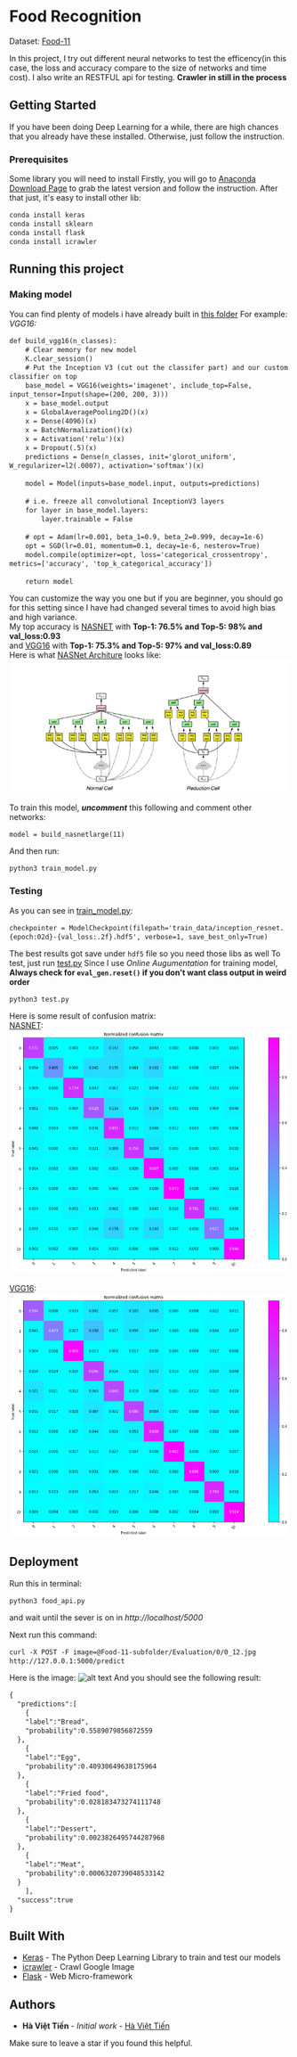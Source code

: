 # Food Recognition

Dataset: [Food-11](https://mmspg.epfl.ch/downloads/food-image-datasets/)

In this project, I try out different neural networks to test the efficency(in this case, the loss and accuracy compare to the size of networks and time cost).
I also write an RESTFUL api for testing.
**Crawler in still in the process**

## Getting Started

If you have been doing Deep Learning for a while, there are high chances that you already have these installed. Otherwise, just follow the instruction.

### Prerequisites

Some library you will need to install
Firstly, you will go to [Anaconda Download Page](https://www.anaconda.com/download/) to grab the latest version and follow the instruction.
After that just, it's easy to install other lib:

```
conda install keras
conda install sklearn
conda install flask
conda install icrawler
```

## Running this project
### Making model
You can find plenty of models i have already built in [this folder](custom_CNN/)
For example:
*VGG16:*
```
def build_vgg16(n_classes):
    # Clear memory for new model
    K.clear_session()
    # Put the Inception V3 (cut out the classifer part) and our custom classifier on top
    base_model = VGG16(weights='imagenet', include_top=False, input_tensor=Input(shape=(200, 200, 3)))
    x = base_model.output
    x = GlobalAveragePooling2D()(x)
    x = Dense(4096)(x)
    x = BatchNormalization()(x)
    x = Activation('relu')(x)
    x = Dropout(.5)(x)
    predictions = Dense(n_classes, init='glorot_uniform', W_regularizer=l2(.0007), activation='softmax')(x)

    model = Model(inputs=base_model.input, outputs=predictions)

    # i.e. freeze all convolutional InceptionV3 layers
    for layer in base_model.layers:
        layer.trainable = False

    # opt = Adam(lr=0.001, beta_1=0.9, beta_2=0.999, decay=1e-6)
    opt = SGD(lr=0.01, momentum=0.1, decay=1e-6, nesterov=True)
    model.compile(optimizer=opt, loss='categorical_crossentropy', metrics=['accuracy', 'top_k_categorical_accuracy'])

    return model
```
You can customize the way you one but if you are beginner, you should go for this setting since I have had changed several times to avoid high bias and high variance.<br />
My top accuracy is [NASNET](custom_CNN/NASNET.py) with **Top-1: 76.5% and Top-5: 98% and val_loss:0.93**<br />
and [VGG16](custom_CNN/VGG16.py) with **Top-1: 75.3% and Top-5: 97% and val_loss:0.89**<br />
Here is what [NASNet Architure](https://arxiv.org/pdf/1707.07012.pdf) looks like:<br />
![alt text](NASNET_architecture.png)

To train this model, **_uncomment_** this following and comment other networks:
```
model = build_nasnetlarge(11)
```
And then run:
```
python3 train_model.py
```
### Testing
As you can see in [train_model.py](train_model.py):

```
checkpointer = ModelCheckpoint(filepath='train_data/inception_resnet.{epoch:02d}-{val_loss:.2f}.hdf5', verbose=1, save_best_only=True)
```
The best results got save under `hdf5` file so you need those libs as well
To test, just run [test.py](test.py)
Since I use _Online Augumentation_ for training model,
**Always check for `eval_gen.reset()` if you don't want class output in weird order**
```
python3 test.py
```
Here is some result of confusion matrix:<br />
[NASNET](custom_CNN/NASNET.py):
![alt text](NASNET_matrix.png)<br />

[VGG16](custom_CNN/VGG16.py):<br />
![alt text](VGG16_matrix.png)


## Deployment

Run this in terminal:
```
python3 food_api.py
```
and wait until the sever is on in *http://localhost/5000*<br />

Next run this command:
```
curl -X POST -F image=@Food-11-subfolder/Evaluation/0/0_12.jpg http://127.0.0.1:5000/predict
```
Here is the image:
![alt text](Food-11-subfolder/Evaluation/0/0_12.jpg)
And you should see the following result:
```
{
  "predictions":[
    {
    "label":"Bread",
    "probability":0.5589079856872559
  },
    {
    "label":"Egg",
    "probability":0.40930649638175964
  },
    {
    "label":"Fried food",
    "probability":0.028183473274111748
  },
    {
    "label":"Dessert",
    "probability":0.0023826495744287968
  },
    {
    "label":"Meat",
    "probability":0.0006320739048533142
  }
    ],
  "success":true
}
```

## Built With

* [Keras](https://keras.io/) - The Python Deep Learning Library to train and test our models
* [icrawler](https://pypi.org/project/icrawler/) - Crawl Google Image
* [Flask](http://flask.pocoo.org/) - Web Micro-framework



## Authors

* **Hà Việt Tiến** - *Initial work* - [Hà Việt Tiến](https://github.com/tienthegainz)

Make sure to leave a star if you found this helpful.
